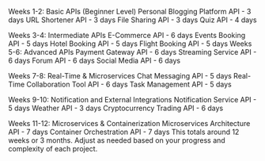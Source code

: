 Weeks 1-2: Basic APIs (Beginner Level)
Personal Blogging Platform API - 3 days
URL Shortener API - 3 days
File Sharing API - 3 days
Quiz API - 4 days

Weeks 3-4: Intermediate APIs
E-Commerce API - 6 days
Events Booking API - 5 days
Hotel Booking API - 5 days
Flight Booking API - 5 days
Weeks 5-6: Advanced APIs
Payment Gateway API - 6 days
Streaming Service API - 6 days
Forum API - 6 days
Social Media API - 6 days

Weeks 7-8: Real-Time & Microservices
Chat Messaging API - 5 days
Real-Time Collaboration Tool API - 6 days
Task Management API - 5 days

Weeks 9-10: Notification and External Integrations
Notification Service API - 5 days
Weather API - 3 days
Cryptocurrency Trading API - 6 days

Weeks 11-12: Microservices & Containerization
Microservices Architecture API - 7 days
Container Orchestration API - 7 days
This totals around 12 weeks or 3 months. Adjust as needed based on your progress and complexity of each project.








